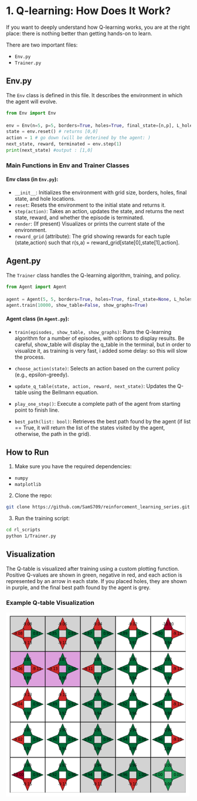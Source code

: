 # 1. Q-learning: How Does It Work?

If you want to deeply understand how Q-learning works, you are at the right place: there is nothing better than getting hands-on to learn.

There are two important files:
- `Env.py`
- `Trainer.py`

## Env.py

The `Env` class is defined in this file. It describes the environment in which the agent will evolve.

```python
from Env import Env

env = Env(n=5, p=5, borders=True, holes=True, final_state=[n,p], L_holes=[[1, 1]])
state = env.reset() # returns [0,0]
action = 1 # go down (will be deterined by the agent: )
next_state, reward, terminated = env.step(1)
print(next_state) #output : [1,0]
```

### Main Functions in Env and Trainer Classes

#### Env class (in `Env.py`):
- `__init__`: Initializes the environment with grid size, borders, holes, final state, and hole locations.
- `reset`: Resets the environment to the initial state and returns it.
- `step(action)`: Takes an action, updates the state, and returns the next state, reward, and whether the episode is terminated.
- `render`: (If present) Visualizes or prints the current state of the environment.
- `reward_grid` (attribute): The grid showing rewards for each tuple (state,action) such that r(s,a) = reward_grid[state[0],state[1],action].



## Agent.py

The `Trainer` class handles the Q-learning algorithm, training, and policy.

```python
from Agent import Agent

agent = Agent(5, 5, borders=True, holes=True, final_state=None, L_holes=[[1, 1]])
agent.train(10000, show_table=False, show_graphs=True)
```

#### Agent class (in `Agent.py`):

- `train(episodes, show_table, show_graphs)`: Runs the Q-learning algorithm for a number of episodes, with options to display results.
Be careful, show_table will display the q_table in the terminal, but in order to visualize it, as training is very fast, i added some delay: so this will slow the process.

- `choose_action(state)`: Selects an action based on the current policy (e.g., epsilon-greedy).

- `update_q_table(state, action, reward, next_state)`: Updates the Q-table using the Bellmann equation.

- `play_one_step()`: Execute a complete path of the agent from starting point to finish line.

- `best_path(list: bool)`:  Retrieves the best path found by the agent (if list == True, it will return the list of the states visited by the agent, otherwise, the path in the grid).

## How to Run

1. Make sure you have the required dependencies:
  - `numpy` 
  - `matplotlib`

2. Clone the repo:
  ```bash
  git clone https://github.com/SamS709/reinforcement_learning_series.git rl_scripts
  ```
3. Run the training script:
  ```bash
  cd rl_scripts
  python 1/Trainer.py
  ```


## Visualization

The Q-table is visualized after training using a custom plotting function. Positive Q-values are shown in green, negative in red, and each action is represented by an arrow in each state. If you placed holes, they are shown in purple, and the final best path found by the agent is grey.

### Example Q-table Visualization

<img src="images/q_table.png" alt="Q-table visualization" width="500"/>
